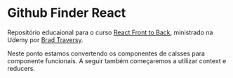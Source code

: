 # Github Finder React

Repositório educaional para o curso [React Front to Back](https://www.udemy.com/share/101XdqBUQbdlhWTHo=/), ministrado na Udemy por [Brad Traversy](https://www.traversymedia.com/).

Neste ponto estamos convertendo os componentes de calsses para componente funcionais. A seguir também começaremos a utilizar context e reducers.